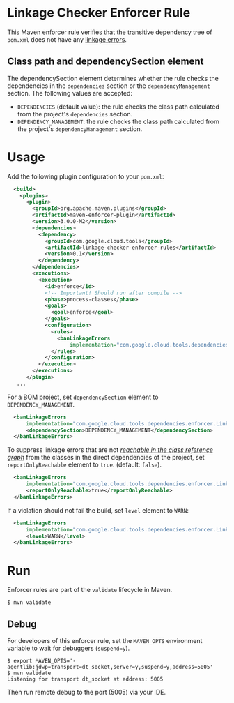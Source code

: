 # Linkage Checker Enforcer Rule

This Maven enforcer rule verifies that the transitive dependency tree of `pom.xml` does not have
any [linkage errors](../library-best-practices/glossary.md#types-of-conflicts-and-compatibility).

## Class path and dependencySection element

The dependencySection element determines whether the rule checks the dependencies in
the `dependencies` section or the `dependencyManagement` section.
The following values are accepted:

- `DEPENDENCIES` (default value): the rule checks the class path calculated from the project's
  `dependencies` section.
- `DEPENDENCY_MANAGEMENT`: the rule checks the class path calculated from the project's
  `dependencyManagement` section.

# Usage

Add the following plugin configuration to your `pom.xml`:

```xml
  <build>
    <plugins>
      <plugin>
        <groupId>org.apache.maven.plugins</groupId>
        <artifactId>maven-enforcer-plugin</artifactId>
        <version>3.0.0-M2</version>
        <dependencies>
          <dependency>
            <groupId>com.google.cloud.tools</groupId>
            <artifactId>linkage-checker-enforcer-rules</artifactId>
            <version>0.1</version>
          </dependency>
        </dependencies>
        <executions>
          <execution>
            <id>enforce</id>
            <!-- Important! Should run after compile -->
            <phase>process-classes</phase>
            <goals>
              <goal>enforce</goal>
            </goals>
            <configuration>
              <rules>
                <banLinkageErrors
                    implementation="com.google.cloud.tools.dependencies.enforcer.LinkageCheckerRule"/>
              </rules>
            </configuration>
          </execution>
        </executions>
      </plugin>
   ...
```

For a BOM project, set `dependencySection` element to `DEPENDENCY_MANAGEMENT`.

```xml
  <banLinkageErrors
      implementation="com.google.cloud.tools.dependencies.enforcer.LinkageCheckerRule">
      <dependencySection>DEPENDENCY_MANAGEMENT</dependencySection>
  </banLinkageErrors>
```

To suppress linkage errors that are not [_reachable in the class reference graph_](
../library-best-practices/glossary.md#class-reference-graph) from the classes in the direct
dependencies of the project, set `reportOnlyReachable` element to `true`. (default: `false`).

```xml
  <banLinkageErrors
      implementation="com.google.cloud.tools.dependencies.enforcer.LinkageCheckerRule">
      <reportOnlyReachable>true</reportOnlyReachable>
  </banLinkageErrors>
```

If a violation should not fail the build, set `level` element to `WARN`:

```xml
  <banLinkageErrors
      implementation="com.google.cloud.tools.dependencies.enforcer.LinkageCheckerRule">
      <level>WARN</level>
  </banLinkageErrors>
```

# Run

Enforcer rules are part of the `validate` lifecycle in Maven.

```
$ mvn validate
```

## Debug

For developers of this enforcer rule, set the `MAVEN_OPTS` environment variable to wait for
debuggers (`suspend=y`).

```
$ export MAVEN_OPTS='-agentlib:jdwp=transport=dt_socket,server=y,suspend=y,address=5005'
$ mvn validate
Listening for transport dt_socket at address: 5005
```

Then run remote debug to the port (5005) via your IDE.
